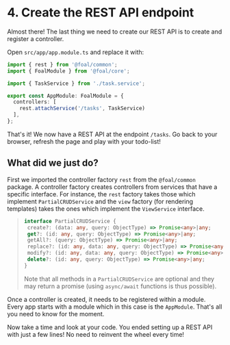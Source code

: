 # 4. Create the REST API endpoint

Almost there! The last thing we need to create our REST API is to create and register a controller.

Open `src/app/app.module.ts` and replace it with:

```typescript
import { rest } from '@foal/common';
import { FoalModule } from '@foal/core';

import { TaskService } from './task.service';

export const AppModule: FoalModule = {
  controllers: [
    rest.attachService('/tasks', TaskService)
  ],
};

```

That's it! We now have a REST API at the endpoint `/tasks`. Go back to your browser, refresh the page and play with your todo-list!

## What did we just do?

First we imported the controller factory `rest` from the `@foal/common` package. A controller factory creates controllers from services that have a specific interface. For instance, the `rest` factory takes those which implement `PartialCRUDService` and the `view` factory (for rendering templates) takes the ones which implement the `ViewService` interface.

> ```typescript
> interface PartialCRUDService {
>  create?: (data: any, query: ObjectType) => Promise<any>|any;
>  get?: (id: any, query: ObjectType) => Promise<any>|any;
>  getAll?: (query: ObjectType) => Promise<any>|any;
>  replace?: (id: any, data: any, query: ObjectType) => Promise<any>|any;
>  modify?: (id: any, data: any, query: ObjectType) => Promise<any>|any;
>  delete?: (id: any, query: ObjectType) => Promise<any>|any;
>}
>```
> Note that all methods in a `PartialCRUDService` are optional and they may return a promise (using `async/await` functions is thus possible).

Once a controller is created, it needs to be registered within a module. Every app starts with a module which in this case is the `AppModule`. That's all you need to know for the moment.

Now take a time and look at your code. You ended setting up a REST API with just a few lines! No need to reinvent the wheel every time!